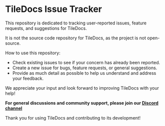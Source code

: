 # TileDocs Issue Tracker

This repository is dedicated to tracking user-reported issues, feature requests, and suggestions for TileDocs. 

It is not the source code repository for TileDocs, as the project is not open-source.

How to use this repository:

* Check existing issues to see if your concern has already been reported.
* Create a new issue for bugs, feature requests, or general suggestions.
* Provide as much detail as possible to help us understand and address your feedback.

We appreciate your input and look forward to improving TileDocs with your help!

**For general discussions and community support, please join our [Discord channel](https://discord.gg/565EWNhvH2)**

Thank you for using TileDocs and contributing to its development!
